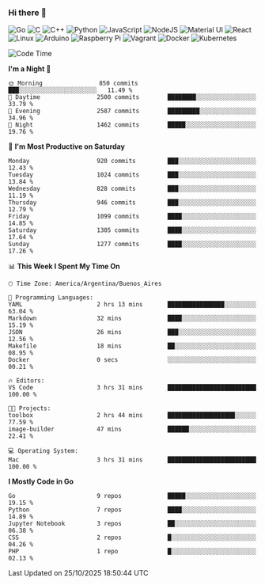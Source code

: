 ### Hi there 👋

![Go](https://img.shields.io/badge/go-%2300ADD8.svg?style=for-the-badge&logo=go&logoColor=white)
![C](https://img.shields.io/badge/c-%2300599C.svg?style=for-the-badge&logo=c&logoColor=white)
![C++](https://img.shields.io/badge/c++-%2300599C.svg?style=for-the-badge&logo=c%2B%2B&logoColor=white)
![Python](https://img.shields.io/badge/python-3670A0?style=for-the-badge&logo=python&logoColor=ffdd54)
![JavaScript](https://img.shields.io/badge/javascript-%23323330.svg?style=for-the-badge&logo=javascript&logoColor=%23F7DF1E)
![NodeJS](https://img.shields.io/badge/node.js-6DA55F?style=for-the-badge&logo=node.js&logoColor=white)
![Material UI](https://img.shields.io/badge/materialui-%230081CB.svg?style=for-the-badge&logo=material-ui&logoColor=white)
![React](https://img.shields.io/badge/react-%2320232a.svg?style=for-the-badge&logo=react&logoColor=%2361DAFB)
![Linux](https://img.shields.io/badge/Linux-FCC624?style=for-the-badge&logo=linux&logoColor=black)
![Arduino](https://img.shields.io/badge/-Arduino-00979D?style=for-the-badge&logo=Arduino&logoColor=white)
![Raspberry Pi](https://img.shields.io/badge/-RaspberryPi-C51A4A?style=for-the-badge&logo=Raspberry-Pi)
![Vagrant](https://img.shields.io/badge/vagrant-%231563FF.svg?style=for-the-badge&logo=vagrant&logoColor=white)
![Docker](https://img.shields.io/badge/docker-%230db7ed.svg?style=for-the-badge&logo=docker&logoColor=white)
![Kubernetes](https://img.shields.io/badge/kubernetes-%23326ce5.svg?style=for-the-badge&logo=kubernetes&logoColor=white)

<!-- ![Jupyter Notebook](https://img.shields.io/badge/jupyter-%23FA0F00.svg?style=for-the-badge&logo=jupyter&logoColor=white) -->
<!-- ![Java](https://img.shields.io/badge/java-%23ED8B00.svg?style=for-the-badge&logo=java&logoColor=white) -->
<!-- ![Git](https://img.shields.io/badge/git-%23F05033.svg?style=for-the-badge&logo=git&logoColor=white) -->

<!--START_SECTION:waka-->
![Code Time](http://img.shields.io/badge/Code%20Time-750%20hrs%202%20mins-blue)

**I'm a Night 🦉** 

```text
🌞 Morning                850 commits         ███░░░░░░░░░░░░░░░░░░░░░░   11.49 % 
🌆 Daytime                2500 commits        ████████░░░░░░░░░░░░░░░░░   33.79 % 
🌃 Evening                2587 commits        █████████░░░░░░░░░░░░░░░░   34.96 % 
🌙 Night                  1462 commits        █████░░░░░░░░░░░░░░░░░░░░   19.76 % 
```
📅 **I'm Most Productive on Saturday** 

```text
Monday                   920 commits         ███░░░░░░░░░░░░░░░░░░░░░░   12.43 % 
Tuesday                  1024 commits        ███░░░░░░░░░░░░░░░░░░░░░░   13.84 % 
Wednesday                828 commits         ███░░░░░░░░░░░░░░░░░░░░░░   11.19 % 
Thursday                 946 commits         ███░░░░░░░░░░░░░░░░░░░░░░   12.79 % 
Friday                   1099 commits        ████░░░░░░░░░░░░░░░░░░░░░   14.85 % 
Saturday                 1305 commits        ████░░░░░░░░░░░░░░░░░░░░░   17.64 % 
Sunday                   1277 commits        ████░░░░░░░░░░░░░░░░░░░░░   17.26 % 
```


📊 **This Week I Spent My Time On** 

```text
🕑︎ Time Zone: America/Argentina/Buenos_Aires

💬 Programming Languages: 
YAML                     2 hrs 13 mins       ████████████████░░░░░░░░░   63.04 % 
Markdown                 32 mins             ████░░░░░░░░░░░░░░░░░░░░░   15.19 % 
JSON                     26 mins             ███░░░░░░░░░░░░░░░░░░░░░░   12.56 % 
Makefile                 18 mins             ██░░░░░░░░░░░░░░░░░░░░░░░   08.95 % 
Docker                   0 secs              ░░░░░░░░░░░░░░░░░░░░░░░░░   00.21 % 

🔥 Editors: 
VS Code                  3 hrs 31 mins       █████████████████████████   100.00 % 

🐱‍💻 Projects: 
toolbox                  2 hrs 44 mins       ███████████████████░░░░░░   77.59 % 
image-builder            47 mins             ██████░░░░░░░░░░░░░░░░░░░   22.41 % 

💻 Operating System: 
Mac                      3 hrs 31 mins       █████████████████████████   100.00 % 
```

**I Mostly Code in Go** 

```text
Go                       9 repos             █████░░░░░░░░░░░░░░░░░░░░   19.15 % 
Python                   7 repos             ████░░░░░░░░░░░░░░░░░░░░░   14.89 % 
Jupyter Notebook         3 repos             ██░░░░░░░░░░░░░░░░░░░░░░░   06.38 % 
CSS                      2 repos             █░░░░░░░░░░░░░░░░░░░░░░░░   04.26 % 
PHP                      1 repo              █░░░░░░░░░░░░░░░░░░░░░░░░   02.13 % 
```




 Last Updated on 25/10/2025 18:50:44 UTC
<!--END_SECTION:waka-->

<!--
**aibarbetta/aibarbetta** is a ✨ _special_ ✨ repository because its `README.md` (this file) appears on your GitHub profile.

Here are some ideas to get you started:

- 🔭 I’m currently working on ...
- 🌱 I’m currently learning ...
- 👯 I’m looking to collaborate on ...
- 🤔 I’m looking for help with ...
- 💬 Ask me about ...
- 📫 How to reach me: ...
- 😄 Pronouns: ...
- ⚡ Fun fact: ...
-->
